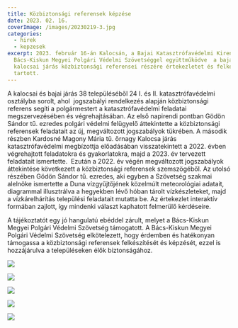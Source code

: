 ```yaml
---
title: Közbiztonsági referensek képzése
date: 2023. 02. 16.
coverImage: /images/20230219-3.jpg
categories:
  - hirek
  - kepzesek
excerpt: 2023. február 16-án Kalocsán, a Bajai Katasztrófavédelmi Kirendeltség a
  Bács-Kiskun Megyei Polgári Védelmi Szövetséggel együttműködve  a bajai és a
  kalocsai járás közbiztonsági referensei részére értekezletet és felkészítést
  tartott.
---
```

A kalocsai és bajai járás 38 településéből 24 I. és II. katasztrófavédelmi osztályba sorolt, ahol  jogszabályi rendelkezés alapján közbiztonsági referens segíti a polgármestert a katasztrófavédelmi feladatai megszervezésében és végrehajtásában. Az első napirendi pontban Gödön Sándor tű. ezredes polgári védelmi felügyelő áttekintette a közbiztonsági referensek feladatait az új, megváltozott jogszabályok tükrében. A második részben Kardosné Magony Mária tű. őrnagy Kalocsa járás katasztrófavédelmi megbízottja előadásában visszatekintett a 2022. évben végrehajtott feladatokra és gyakorlatokra, majd a 2023. év tervezett feladatait ismertette.  Ezután a 2022. év végén megváltozott jogszabályok áttekintése következett a közbiztonsági referensek szemszögéből. Az utolsó részében Gödön Sándor tű. ezredes, aki egyben a Szövetség szakmai alelnöke ismertette a Duna vízgyűjtőjének közelmúlt meteorológiai adatait, diagrammal illusztrálva a hegyekben lévő hóban tárolt vízkészleteket, majd a vízkárelhárítás települési feladatait mutatta be. Az értekezlet interaktív formában zajlott, így mindenki választ kaphatott felmerülő kérdéseire.

A tájékoztatót egy jó hangulatú ebéddel zárult, melyet a Bács-Kiskun Megyei Polgári Védelmi Szövetség támogatott. A Bács-Kiskun Megyei Polgári Védelmi Szövetség elkötelezett, hogy érdemben és hatékonyan támogassa a közbiztonsági referensek felkészítését és képzését, ezzel is hozzájárulva a településeken élők biztonságához.



![](/images/20230219-1.jpg)

![](/images/20230219-2.jpg)

![](/images/20230219-4.jpg)

![](/images/20230219-5.jpg)

![](/images/20230219-6.jpg)
